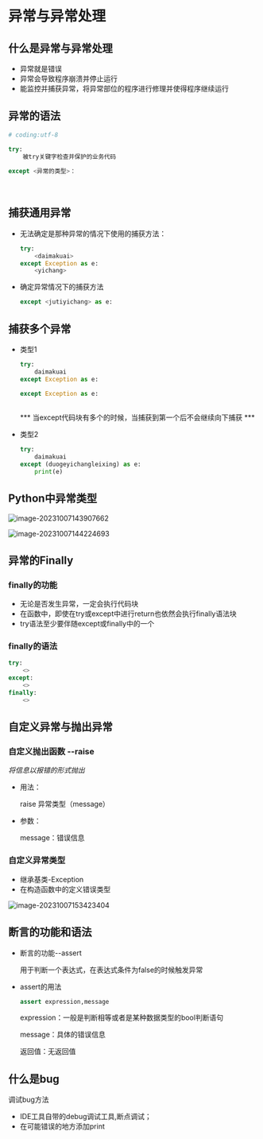 # 异常与异常处理

## 什么是异常与异常处理

- 异常就是错误
- 异常会导致程序崩溃并停止运行
- 能监控并捕获异常，将异常部位的程序进行修理并使得程序继续运行



## 异常的语法

```python
# coding:utf-8

try:
    被try关键字检查并保护的业务代码
    
except <异常的类型>：
    
     
```

## 捕获通用异常

- 无法确定是那种异常的情况下使用的捕获方法：

  ```python
  try:
      <daimakuai>
  except Exception as e:
      <yichang>
  ```

- 确定异常情况下的捕获方法

  ```python
  except <jutiyichang> as e:
  ```

  

## 捕获多个异常

- 类型1

  ```python
  try:
      daimakuai 
  except Exception as e:
      
  except Exception as e:
      
  ```

  *** 当except代码块有多个的时候，当捕获到第一个后不会继续向下捕获 ***

  

- 类型2

  ```python
  try:
      daimakuai 
  except (duogeyichangleixing) as e:
      print(e)
  ```



## Python中异常类型



![image-20231007143907662](D:\夸克\study\Python\异常与异常处理\异常.assets\image-20231007143907662.png)

![image-20231007144224693](D:\夸克\study\Python\异常与异常处理\异常.assets\image-20231007144224693.png)





## 异常的Finally

### finally的功能

- 无论是否发生异常，一定会执行代码块
- 在函数中，即使在try或except中进行return也依然会执行finally语法块
- try语法至少要伴随except或finally中的一个

### finally的语法

```python
try:
    <>
except:
    <>
finally:
    <>
```



## 自定义异常与抛出异常

### 自定义抛出函数 --raise

*将信息以报错的形式抛出*

- 用法：

  raise 异常类型（message）

- 参数：

  message：错误信息

### 自定义异常类型

- 继承基类-Exception
- 在构造函数中的定义错误类型

![image-20231007153423404](D:\夸克\study\Python\异常与异常处理\异常.assets\image-20231007153423404.png)

## 断言的功能和语法

- 断言的功能--assert

  用于判断一个表达式，在表达式条件为false的时候触发异常

- assert的用法

  ```python
  assert expression,message
  ```

  expression：一般是判断相等或者是某种数据类型的bool判断语句

  message：具体的错误信息

  返回值：无返回值



## 什么是bug

调试bug方法

- IDE工具自带的debug调试工具,断点调试；
- 在可能错误的地方添加print
